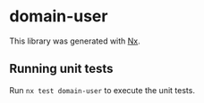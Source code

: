 # domain-user

This library was generated with [Nx](https://nx.dev).

## Running unit tests

Run `nx test domain-user` to execute the unit tests.

